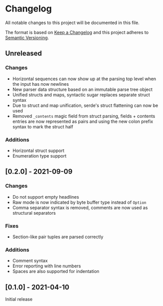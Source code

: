# Changelog
All notable changes to this project will be documented in this file.

The format is based on [Keep a Changelog](http://keepachangelog.com/en/1.0.0/)
and this project adheres to [Semantic Versioning](https://semver.org/spec/v2.0.0.html).

## Unreleased
### Changes
- Horizontal sequences can now show up at the parsing top level when the input
  has now newlines
- New parser data structure based on an immutable parse tree object
- Unified structs and maps, syntactic sugar replaces separate struct syntax
- Due to struct and map unification, serde's struct flattening can now be used
- Removed `_contents` magic field from struct parsing, fields + contents
  entries are now represented as pairs and using the new colon prefix syntax
  to mark the struct half
### Additions
- Horizontal struct support
- Enumeration type support

## [0.2.0] - 2021-09-09
### Changes
- Do not support empty headlines
- Raw mode is now indicated by byte buffer type instead of `Option`
- Comma separator syntax is removed, comments are now used as structural
  separators
### Fixes
- Section-like pair tuples are parsed correctly
### Additions
- Comment syntax
- Error reporting with line numbers
- Spaces are also supported for indentation

## [0.1.0] - 2021-04-10
Initial release

